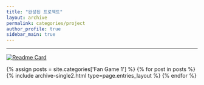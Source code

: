 ```yaml
---
title: "완성된 프로젝트"
layout: archive
permalink: categories/project
author_profile: true
sidebar_main: true
---
```


<!-- 공백이 포함되어 있는 카테고리 이름의 경우 site.categories['a b c'] 이런식으로! -->

***

[![Readme Card](https://github-readme-stats.vercel.app/api/pin/?username=ansohxxn&repo=coding-test)](https://github.com/ansohxxn/coding-test)

{% assign posts = site.categories['Fan Game 1'] %}
{% for post in posts %} {% include archive-single2.html type=page.entries_layout %} {% endfor %}